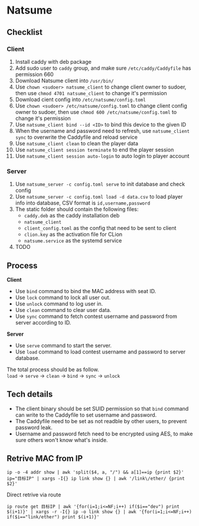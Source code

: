 # Natsume

## Checklist
### Client
1. Install caddy with deb package
2. Add sudo user to `caddy` group, and make sure `/etc/caddy/Caddyfile` has permission 660
3. Download Natsume client into `/usr/bin/`
4. Use `chown <sudoer> natsume_client` to change client owner to sudoer, then use `chmod 4701 natsume_client` to change it's permission
5. Download cient config into `/etc/natsume/config.toml`
6. Use `chown <sudoer> /etc/natsume/config.toml` to change client config owner to sudoer, then use `chmod 600 /etc/natsume/config.toml` to change it's permission
7. Use `natsume_client bind --id <ID>` to bind this device to the given ID
8. When the username and password need to refresh, use `natsume_client sync` to overwrite the Caddyfile and reload service
9. Use `natsume_client clean` to clean the player data
10. Use `natsume_client session terminate` to end the player session
11. Use `natsume_client session auto-login` to auto login to player account

### Server
1. Use `natsume_server -c config.toml serve` to init database and check config
2. Use `natsume_server -c config.toml load -d data.csv` to load player info into database, CSV format is `id,username,password`
3. The static folder should contain the following files:
   + `caddy.deb` as the caddy installation deb
   + `natsume_client`
   + `client_config.toml` as the config that need to be sent to client
   + `clion.key` as the activation file for CLion
   + `natsume.service` as the systemd service
4. TODO

## Process

**Client**
+ Use `bind` command to bind the MAC address with seat ID.
+ Use `lock` command to lock all user out.
+ Use `unlock` command to log user in.
+ Use `clean` command to clear user data.
+ Use `sync` command to fetch contest username and password from server according to ID.

**Server**
+ Use `serve` command to start the server.
+ Use `load` command to load contest username and password to server database.

The total process should be as follow.  
`load` -> `serve` -> `clean` -> `bind` -> `sync` -> `unlock`

## Tech details
+ The client binary should be set SUID permission so that `bind` command can write to the Caddyfile to set username and password.
+ The Caddyfile need to be set as not readble by other users, to prevent password leak.
+ Username and password fetch need to be encrypted using AES, to make sure others won't know what's inside.


## Retrive MAC from IP
```
ip -o -4 addr show | awk 'split($4, a, "/") && a[1]==ip {print $2}' ip="目标IP" | xargs -I{} ip link show {} | awk '/link\/ether/ {print $2}'
```

Direct retrive via route
```
ip route get 目标IP | awk '{for(i=1;i<=NF;i++) if($i=="dev") print $(i+1)}' | xargs -r -I{} ip -o link show {} | awk '{for(i=1;i<=NF;i++) if($i=="link/ether") print $(i+1)}'
```
